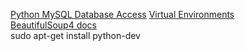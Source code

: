[Python MySQL Database Access](http://www.tutorialspoint.com/python/python_database_access.htm)  [Virtual Environments](http://docs.python-guide.org/en/latest/dev/virtualenvs/)  
[BeautifulSoup4 docs](http://www.crummy.com/software/BeautifulSoup/bs4/doc/#installing-beautiful-soup)  
sudo apt-get install python-dev
